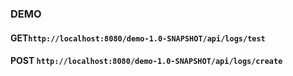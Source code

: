 ### DEMO

#### GET``http://localhost:8080/demo-1.0-SNAPSHOT/api/logs/test``

#### POST ``http://localhost:8080/demo-1.0-SNAPSHOT/api/logs/create``